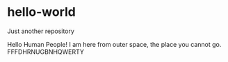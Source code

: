 # hello-world
Just another repository

Hello Human People! I am here from outer space, the place you cannot go.
FFFDHRNUGBNHQWERTY
